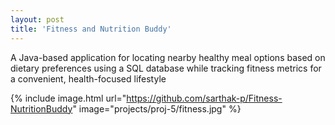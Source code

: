 ```yaml
---
layout: post
title: 'Fitness and Nutrition Buddy'
---
```

A Java-based application for locating nearby healthy meal options based on dietary preferences using a SQL database while tracking fitness metrics for a convenient, health-focused lifestyle

{% include image.html url="https://github.com/sarthak-p/Fitness-NutritionBuddy" image="projects/proj-5/fitness.jpg" %}
